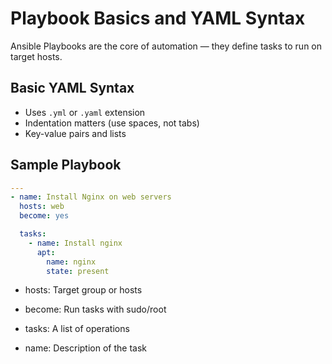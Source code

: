 # Playbook Basics and YAML Syntax

Ansible Playbooks are the core of automation — they define tasks to run on target hosts.

## Basic YAML Syntax

- Uses `.yml` or `.yaml` extension
- Indentation matters (use spaces, not tabs)
- Key-value pairs and lists

## Sample Playbook

```yaml
---
- name: Install Nginx on web servers
  hosts: web
  become: yes

  tasks:
    - name: Install nginx
      apt:
        name: nginx
        state: present
```

- hosts: Target group or hosts

- become: Run tasks with sudo/root

- tasks: A list of operations

- name: Description of the task